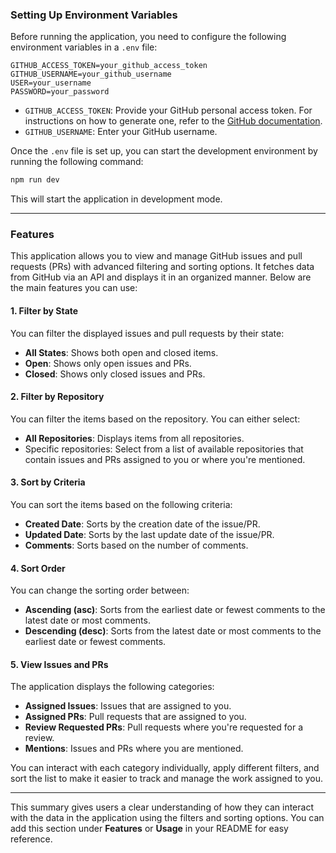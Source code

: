 ### Setting Up Environment Variables

Before running the application, you need to configure the following environment variables in a `.env` file:

```
GITHUB_ACCESS_TOKEN=your_github_access_token
GITHUB_USERNAME=your_github_username
USER=your_username
PASSWORD=your_password
```

- `GITHUB_ACCESS_TOKEN`: Provide your GitHub personal access token. For instructions on how to generate one, refer to the [GitHub documentation](https://docs.github.com/en/authentication/keeping-your-account-and-data-secure/creating-a-personal-access-token).
- `GITHUB_USERNAME`: Enter your GitHub username.

Once the `.env` file is set up, you can start the development environment by running the following command:

```bash
npm run dev
```

This will start the application in development mode.

---

### Features

This application allows you to view and manage GitHub issues and pull requests (PRs) with advanced filtering and sorting options. It fetches data from GitHub via an API and displays it in an organized manner. Below are the main features you can use:

#### 1. **Filter by State**
You can filter the displayed issues and pull requests by their state:
- **All States**: Shows both open and closed items.
- **Open**: Shows only open issues and PRs.
- **Closed**: Shows only closed issues and PRs.

#### 2. **Filter by Repository**
You can filter the items based on the repository. You can either select:
- **All Repositories**: Displays items from all repositories.
- Specific repositories: Select from a list of available repositories that contain issues and PRs assigned to you or where you're mentioned.

#### 3. **Sort by Criteria**
You can sort the items based on the following criteria:
- **Created Date**: Sorts by the creation date of the issue/PR.
- **Updated Date**: Sorts by the last update date of the issue/PR.
- **Comments**: Sorts based on the number of comments.

#### 4. **Sort Order**
You can change the sorting order between:
- **Ascending (asc)**: Sorts from the earliest date or fewest comments to the latest date or most comments.
- **Descending (desc)**: Sorts from the latest date or most comments to the earliest date or fewest comments.

#### 5. **View Issues and PRs**
The application displays the following categories:
- **Assigned Issues**: Issues that are assigned to you.
- **Assigned PRs**: Pull requests that are assigned to you.
- **Review Requested PRs**: Pull requests where you're requested for a review.
- **Mentions**: Issues and PRs where you are mentioned.

You can interact with each category individually, apply different filters, and sort the list to make it easier to track and manage the work assigned to you.

---

This summary gives users a clear understanding of how they can interact with the data in the application using the filters and sorting options. You can add this section under **Features** or **Usage** in your README for easy reference.